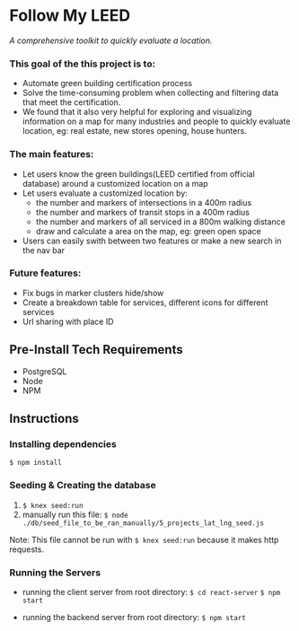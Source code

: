 # Follow My LEED
_A comprehensive toolkit to quickly evaluate a location._

### This goal of the this project is to:
- Automate green building certification process
- Solve the time-consuming problem when collecting and filtering data that meet the certification.
- We found that it also very helpful for exploring and visualizing information on a map for many industries and people to quickly evaluate location, eg: real estate, new stores opening, house hunters.

### The main features:
- Let users know the green buildings(LEED certified from official database) around a customized location on a map
- Let users evaluate a customized location by:
  * the number and markers of intersections in a 400m radius
  * the number and markers of transit stops in a 400m radius
  * the number and markers of all serviced in a 800m walking distance
  * draw and calculate a area on the map, eg: green open space
- Users can easily swith between two features or make a new search in the nav bar

### Future features:
- Fix bugs in marker clusters hide/show
- Create a breakdown table for services, different icons for different services
- Url sharing with place ID

## Pre-Install Tech Requirements
- PostgreSQL
- Node
- NPM

## Instructions

### Installing dependencies

```$ npm install```

### Seeding & Creating the database

1. ```$ knex seed:run```
2. manually run this file:
```$ node  ./db/seed_file_to_be_ran_manually/5_projects_lat_lng_seed.js```

Note: This file cannot be run with `$ knex seed:run` because it makes http requests.

### Running the Servers

* running the client server from root directory:
`$ cd react-server`
`$ npm start`

* running the backend server from root directory:
`$ npm start`
